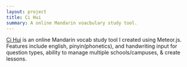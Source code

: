 ```yaml
---
layout: project
title: Ci Hui
summary: A online Mandarin voacbulary study tool.
---
```


[Ci Hui](http://cihui.io) is an online Mandarin vocab study tool I created using Meteor.js. Features include english, pinyin(phonetics), and handwriting input for question types, ability to manage multiple schools/campuses, & create lessons.
